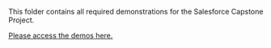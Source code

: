 This folder contains all required demonstrations for the Salesforce Capstone Project.

[Please access the demos here.](https://drive.google.com/drive/folders/18J6q93_i5YI5EqReVw_Jxw2ACgYvDeue?usp=sharing)

